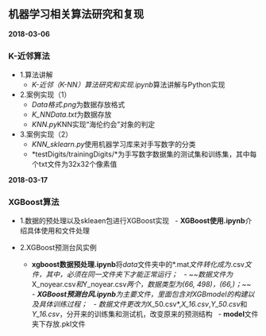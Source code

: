 ## 机器学习相关算法研究和复现
**2018-03-06**
### K-近邻算法
- 1.算法讲解
   - *K-近邻（K-NN）算法研究和实现.ipynb*算法讲解与Python实现
- 2.案例实现（1）
   - *Data格式.png*为数据存放格式
   - *K_NNData.txt*为数据存放
   - *KNN.py*KNN实现“海伦约会”对象的判定
- 3.案例实现（2）
   - *KNN_sklearn.py*使用机器学习库来对手写数字的分类
   - *testDigits/trainingDigits/*为手写数字数据集的测试集和训练集，其中每个txt文件为32x32个像素值
   

**2018-03-17**
### XGBoost算法

- 1.数据的预处理以及skleaen包进行XGBoost实现
   - **XGBoost使用.ipynb**介绍具体使用和文件处理

- 2.XGBoost预测台风实例
   - **xgboost数据预处理.ipynb**将*data*文件夹中的*.mat*文件转化成为*.csv*文件，其中，必须在同一文件夹下才能正常运行；
   - ~~数据文件为*X_noyear.csv*和*Y_noyear.csv*两个，数据类型为(66, 498)，(66,)；~~
   - **XGBoost预测台风.ipynb**为主要文件，里面包含对XGBmodel的构建以及具体训练过程；
   - 数据文件更改为*X_50.csv*,*X_16.csv*,*Y_50.csv*和*Y_16.csv*，分开来的训练集和测试机，改变原来的预测结构
   - **model**文件夹下存放.pkl文件

